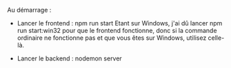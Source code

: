 Au démarrage :


* Lancer le frontend : npm run start
    Etant sur Windows, j'ai dû lancer npm run start:win32 pour que le frontend fonctionne, donc si la commande ordinaire ne fonctionne pas et que vous êtes sur Windows, utilisez celle-là.

* Lancer le backend : nodemon server